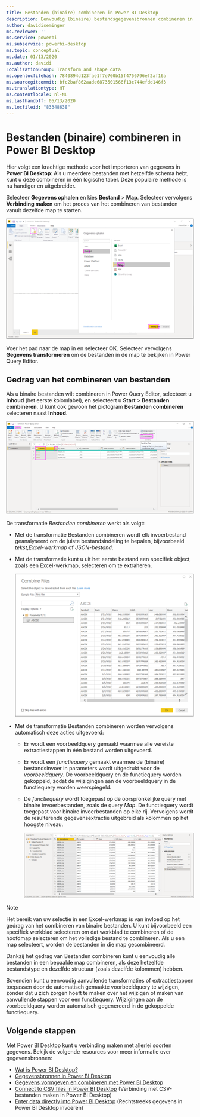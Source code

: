 ```yaml
---
title: Bestanden (binaire) combineren in Power BI Desktop
description: Eenvoudig (binaire) bestandsgegevensbronnen combineren in Power BI Desktop
author: davidiseminger
ms.reviewer: ''
ms.service: powerbi
ms.subservice: powerbi-desktop
ms.topic: conceptual
ms.date: 01/13/2020
ms.author: davidi
LocalizationGroup: Transform and shape data
ms.openlocfilehash: 7840894d123fae1f7e760b15f4756796ef2af16a
ms.sourcegitcommit: bfc2baf862aade6873501566f13c744efdd146f3
ms.translationtype: HT
ms.contentlocale: nl-NL
ms.lasthandoff: 05/13/2020
ms.locfileid: "83348638"
---
```

# <a name="combine-files-binaries-in-power-bi-desktop"></a>Bestanden (binaire) combineren in Power BI Desktop

Hier volgt een krachtige methode voor het importeren van gegevens in **Power BI Desktop**: Als u meerdere bestanden met hetzelfde schema hebt, kunt u deze combineren in één logische tabel. Deze populaire methode is nu handiger en uitgebreider.

Selecteer **Gegevens ophalen** en kies **Bestand** > **Map**. Selecteer vervolgens **Verbinding maken** om het proces van het combineren van bestanden vanuit dezelfde map te starten.

![Verbinding maken met bestandsmap, dialoogvenster Gegevens ophalen, Power BI Desktop](media/desktop-combine-binaries/combine-binaries_1.png)

Voer het pad naar de map in en selecteer **OK**. Selecteer vervolgens **Gegevens transformeren** om de bestanden in de map te bekijken in Power Query Editor.

## <a name="combine-files-behavior"></a>Gedrag van het combineren van bestanden

Als u binaire bestanden wilt combineren in Power Query Editor, selecteert u **Inhoud** (het eerste kolomlabel), en selecteert u **Start** > **Bestanden combineren**. U kunt ook gewoon het pictogram **Bestanden combineren** selecteren naast **Inhoud**.

![Opdracht Bestanden combineren, Power Query Editor, Power BI Desktop](media/desktop-combine-binaries/combine-binaries_2a.png)

De transformatie *Bestanden combineren* werkt als volgt:

* Met de transformatie Bestanden combineren wordt elk invoerbestand geanalyseerd om de juiste bestandsindeling te bepalen, bijvoorbeeld *tekst*,*Excel-werkmap* of *JSON-bestand*.
* Met de transformatie kunt u uit het eerste bestand een specifiek object, zoals een Excel-werkmap, selecteren om te extraheren.
  
  ![Dialoogvenster Bestanden combineren, Power Query Editor, Power BI Desktop](media/desktop-combine-binaries/combine-binaries_3.png)
* Met de transformatie Bestanden combineren worden vervolgens automatisch deze acties uitgevoerd:
  
  * Er wordt een voorbeeldquery gemaakt waarmee alle vereiste extractiestappen in één bestand worden uitgevoerd.
  * Er wordt een *functiequery* gemaakt waarmee de (binaire) bestandsinvoer in parameters wordt uitgedrukt voor de *voorbeeldquery*. De voorbeeldquery en de functiequery worden gekoppeld, zodat de wijzigingen aan de voorbeeldquery in de functiequery worden weerspiegeld.
  * De *functiequery* wordt toegepast op de oorspronkelijke query met binaire invoerbestanden, zoals de query *Map*. De functiequery wordt toegepast voor binaire invoerbestanden op elke rij. Vervolgens wordt de resulterende gegevensextractie uitgebreid als kolommen op het hoogste niveau.

    ![Resultaten van de transformatie Bestanden combineren, Power Query Editor, Power BI Desktop](media/desktop-combine-binaries/combine-binaries_4.png)

> [!NOTE]
> Het bereik van uw selectie in een Excel-werkmap is van invloed op het gedrag van het combineren van binaire bestanden. U kunt bijvoorbeeld een specifiek werkblad selecteren om dat werkblad te combineren of de hoofdmap selecteren om het volledige bestand te combineren. Als u een map selecteert, worden de bestanden in die map gecombineerd. 

Dankzij het gedrag van Bestanden combineren kunt u eenvoudig alle bestanden in een bepaalde map combineren, als deze hetzelfde bestandstype en dezelfde structuur (zoals dezelfde kolommen) hebben.

Bovendien kunt u eenvoudig aanvullende transformaties of extractiestappen toepassen door de automatisch gemaakte voorbeeldquery te wijzigen, zonder dat u zich zorgen hoeft te maken over het wijzigen of maken van aanvullende stappen voor een functiequery. Wijzigingen aan de voorbeeldquery worden automatisch gegenereerd in de gekoppelde functiequery.

## <a name="next-steps"></a>Volgende stappen

Met Power BI Desktop kunt u verbinding maken met allerlei soorten gegevens. Bekijk de volgende resources voor meer informatie over gegevensbronnen:

* [Wat is Power BI Desktop?](../fundamentals/desktop-what-is-desktop.md)
* [Gegevensbronnen in Power BI Desktop](../connect-data/desktop-data-sources.md)
* [Gegevens vormgeven en combineren met Power BI Desktop](../connect-data/desktop-shape-and-combine-data.md)
* [Connect to CSV files in Power BI Desktop](../connect-data/desktop-connect-csv.md) (Verbinding met CSV-bestanden maken in Power BI Desktop)
* [Enter data directly into Power BI Desktop](../connect-data/desktop-enter-data-directly-into-desktop.md) (Rechtstreeks gegevens in Power BI Desktop invoeren)
